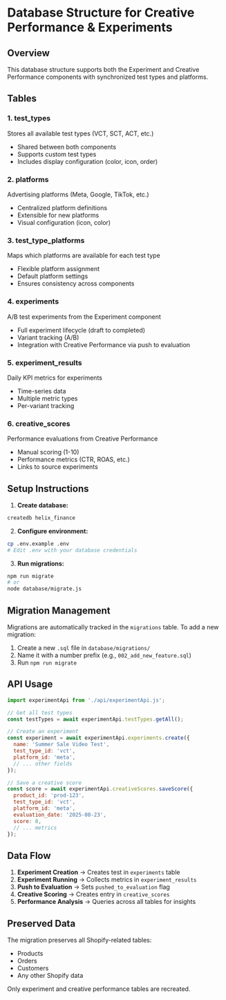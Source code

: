# Database Structure for Creative Performance & Experiments

## Overview
This database structure supports both the Experiment and Creative Performance components with synchronized test types and platforms.

## Tables

### 1. **test_types**
Stores all available test types (VCT, SCT, ACT, etc.)
- Shared between both components
- Supports custom test types
- Includes display configuration (color, icon, order)

### 2. **platforms**
Advertising platforms (Meta, Google, TikTok, etc.)
- Centralized platform definitions
- Extensible for new platforms
- Visual configuration (icon, color)

### 3. **test_type_platforms**
Maps which platforms are available for each test type
- Flexible platform assignment
- Default platform settings
- Ensures consistency across components

### 4. **experiments**
A/B test experiments from the Experiment component
- Full experiment lifecycle (draft to completed)
- Variant tracking (A/B)
- Integration with Creative Performance via push to evaluation

### 5. **experiment_results**
Daily KPI metrics for experiments
- Time-series data
- Multiple metric types
- Per-variant tracking

### 6. **creative_scores**
Performance evaluations from Creative Performance
- Manual scoring (1-10)
- Performance metrics (CTR, ROAS, etc.)
- Links to source experiments

## Setup Instructions

1. **Create database:**
```bash
createdb helix_finance
```

2. **Configure environment:**
```bash
cp .env.example .env
# Edit .env with your database credentials
```

3. **Run migrations:**
```bash
npm run migrate
# or
node database/migrate.js
```

## Migration Management

Migrations are automatically tracked in the `migrations` table. To add a new migration:

1. Create a new `.sql` file in `database/migrations/`
2. Name it with a number prefix (e.g., `002_add_new_feature.sql`)
3. Run `npm run migrate`

## API Usage

```javascript
import experimentApi from './api/experimentApi.js';

// Get all test types
const testTypes = await experimentApi.testTypes.getAll();

// Create an experiment
const experiment = await experimentApi.experiments.create({
  name: 'Summer Sale Video Test',
  test_type_id: 'vct',
  platform_id: 'meta',
  // ... other fields
});

// Save a creative score
const score = await experimentApi.creativeScores.saveScore({
  product_id: 'prod-123',
  test_type_id: 'vct',
  platform_id: 'meta',
  evaluation_date: '2025-08-23',
  score: 8,
  // ... metrics
});
```

## Data Flow

1. **Experiment Creation** → Creates test in `experiments` table
2. **Experiment Running** → Collects metrics in `experiment_results`
3. **Push to Evaluation** → Sets `pushed_to_evaluation` flag
4. **Creative Scoring** → Creates entry in `creative_scores`
5. **Performance Analysis** → Queries across all tables for insights

## Preserved Data

The migration preserves all Shopify-related tables:
- Products
- Orders
- Customers
- Any other Shopify data

Only experiment and creative performance tables are recreated.